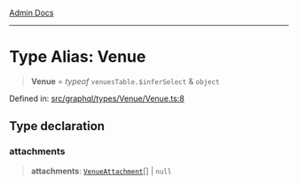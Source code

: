 [Admin Docs](/)

***

# Type Alias: Venue

> **Venue** = *typeof* `venuesTable.$inferSelect` & `object`

Defined in: [src/graphql/types/Venue/Venue.ts:8](https://github.com/PalisadoesFoundation/talawa-api/blob/ba7157ff8b26bc2c54d7ad9ad4d0db0ff21eda4d/src/graphql/types/Venue/Venue.ts#L8)

## Type declaration

### attachments

> **attachments**: [`VenueAttachment`](../../../VenueAttachment/VenueAttachment/type-aliases/VenueAttachment.md)[] \| `null`
